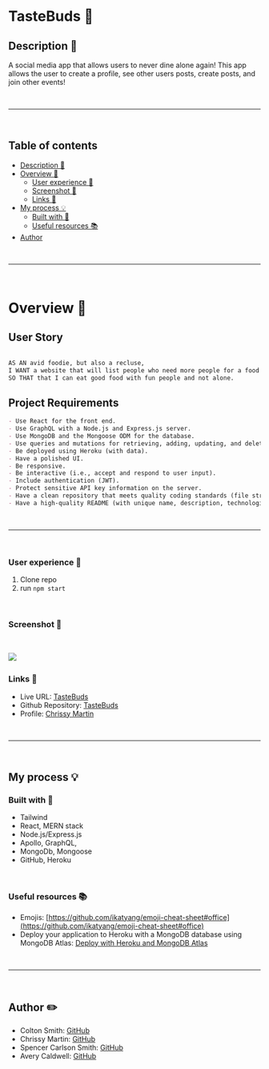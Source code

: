 # __TasteBuds 🍕__

## __Description 📑__
 
A social media app that allows users to never dine alone again! This app allows the user to create a profile, see other users posts, create posts, and join other events!

<br>
<hr>
<br> 

## __Table of contents__

- [Description 📝](#description-📝)
- [Overview 📁](#overview-📁)
  - [User experience 👤](#user-experience-👤)
  - [Screenshot 📸](#screenshot-📸)
  - [Links 🔗](#links-🔗)
- [My process 💡](#my-process-💡)
  - [Built with 🔨](#built-with-🔨)
  - [Useful resources 📚](#useful-resources-📚)
- [Author](#author-✏️)


<br>
<hr>
<br>

# __Overview 📁__

## User Story

 <!-- TODO: Update -->
```md

AS AN avid foodie, but also a recluse, 
I WANT a website that will list people who need more people for a food reservation, 
SO THAT that I can eat good food with fun people and not alone.

```

## Project Requirements

```md
- Use React for the front end.
- Use GraphQL with a Node.js and Express.js server.
- Use MongoDB and the Mongoose ODM for the database.
- Use queries and mutations for retrieving, adding, updating, and deleting data.
- Be deployed using Heroku (with data).
- Have a polished UI.
- Be responsive.
- Be interactive (i.e., accept and respond to user input).
- Include authentication (JWT).
- Protect sensitive API key information on the server.
- Have a clean repository that meets quality coding standards (file structure, naming conventions, best practices for class and id naming conventions, indentation, high-quality comments, etc.).
- Have a high-quality README (with unique name, description, technologies used, screenshot, and link to deployed application). 
```
<br>
<hr>
<br>

### __User experience 👤__


1. Clone repo
2. run `npm start`

<br>


### __Screenshot 📸__

​<br>

![](/client/src/assets/screenshot.png)
​
​<br>

### __Links 🔗__

 <!-- TODO: Update -->

- Live URL: [TasteBuds](https://safe-everglades-81975.herokuapp.com/)
- Github Repository: [TasteBuds](https://github.com/chrissy-martin/TasteBuds)
- Profile: [Chrissy Martin](https://github.com/chrissy-martin)

<br>
<hr>
<br>

##  __My process 💡__

 <!-- TODO: Update -->
###  Built with 🔨
- Tailwind
- React, MERN stack
- Node.js/Express.js
- Apollo, GraphQL, 
- MongoDb, Mongoose
- GitHub, Heroku

<br>

###  __Useful resources 📚__

- Emojis: [https://github.com/ikatyang/emoji-cheat-sheet#office](https://github.com/ikatyang/emoji-cheat-sheet#office)
- Deploy your application to Heroku with a MongoDB database using MongoDB Atlas: [Deploy with Heroku and MongoDB Atlas](https://coding-boot-camp.github.io/full-stack/mongodb/deploy-with-heroku-and-mongodb-atlas)

<br>
<hr>
<br>


## __Author ✏️__


- Colton Smith: [GitHub](https://github.com/coltonsmith135)
- Chrissy Martin: [GitHub](https://github.com/chrissy-martin)
- Spencer Carlson Smith: [GitHub](https://github.com/anomic84)
- Avery Caldwell:  [GitHub](https://github.com/AveryCaldwell)


<br>



